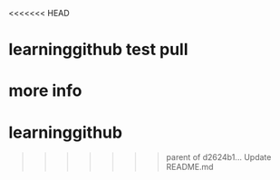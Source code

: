 <<<<<<< HEAD
# learninggithub test pull
more info
=======
# learninggithub
>>>>>>> parent of d2624b1... Update README.md
